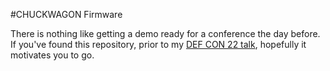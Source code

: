 #CHUCKWAGON Firmware

There is nothing like getting a demo ready for a conference the day
before. If you've found this repository, prior to my
[DEF CON 22 talk](https://www.defcon.org/html/defcon-22/dc-22-speakers.html#Datko),
hopefully it motivates you to go.
